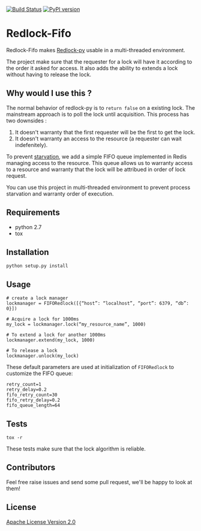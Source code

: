 [![Build Status](https://travis-ci.org/internap/netman.svg?branch=master)](https://travis-ci.org/internap/redlock-fifo)
[![PyPI version](https://badge.fury.io/py/redlock-fifo.svg)](http://badge.fury.io/py/redlock-fifo)

Redlock-Fifo
============

Redlock-Fifo makes [Redlock-py](https://github.com/SPSCommerce/redlock-py) usable in a multi-threaded environment.

The project make sure that the requester for a lock will have it according to the order it asked for access. It also 
adds the ability to extends a lock without having to release the lock.

Why would I use this ?
----------------------
The normal behavior of redlock-py is to `return false` on a existing lock. The mainstream approach is to 
poll the lock until acquisition. This process has two downsides :

1. It doesn't warranty that the first requester will be the first to get the lock.
2. It doesn't warranty an access to the resource (a requester can wait indefenitely).

To prevent [starvation](https://en.wikipedia.org/wiki/Starvation_%28computer_science%29), we add a simple FIFO queue 
implemented in Redis managing access to the resource. This queue allows us to warranty access to a resource and warranty
 that the lock will be attribued in order of lock request.

You can use this project in multi-threaded environment to prevent process starvation and warranty order of execution.

Requirements
------------

 * python 2.7
 * tox
 
Installation
------------

    python setup.py install

Usage
-----

    # create a lock manager
    lockmanager = FIFORedlock([{“host”: “localhost”, “port”: 6379, “db”: 0}]) 
    
    # Acquire a lock for 1000ms
    my_lock = lockmanager.lock(“my_resource_name”, 1000)
    
    # To extend a lock for another 1000ms
    lockmanager.extend(my_lock, 1000)
    
    # To release a lock
    lockmanager.unlock(my_lock)

These default parameters are used at initialization of `FIFORedlock` to customize the FIFO queue: 

    retry_count=1
    retry_delay=0.2
    fifo_retry_count=30
    fifo_retry_delay=0.2
    fifo_queue_length=64

Tests
-----

    tox -r
    
These tests make sure that the lock algorithm is reliable.

Contributors
------------
Feel free raise issues and send some pull request, we'll be happy to look at them!

License
-------
[Apache License Version 2.0](LICENSE)
